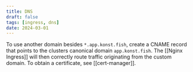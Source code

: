 ```yaml
---
title: DNS
draft: false
tags: [ingress, dns]
date: 2024-03-01
---
```


To use another domain besides `*.app.konst.fish`, create a CNAME record that points to the clusters canonical domain `app.konst.fish`. The [[Nginx Ingress]] will then correctly route traffic originating from the custom domain. To obtain a certificate, see [[cert-manager]].